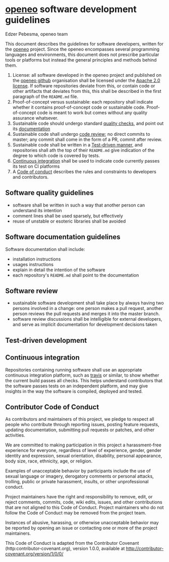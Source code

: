 # [openeo](http://openeo.org/) software development guidelines

Edzer Pebesma, openeo team

This document describes the guidelines for software developers,
written for the [openeo](http://openeo.org) project.  Since the
openeo encompasses several programming languages and environments,
this document does not prescribe particular tools or platforms but
instead the general principles and methods behind them.

1. License: all software developed in the openeo project and published on the [openeo github](http://github.com/open-eo/) organisation shall be licensed under the [Apache 2.0 license](LICENSE). If software repositories deviate from this, or contain code or other artifacts that deviates from this, this shall be described in the first paragraph of the `README.md` file.
2. Proof-of-concept versus sustainable: each repository shall indicate whether it contains proof-of-concept code or sustainable code. Proof-of-concept code is meant to work but comes without any quality assurance whatsever. 
3. Sustainable code should undergo standard [quality checks](#software-quality-guidelines), and point out its [documentation](#software-documentation-guidelines)
4. Sustainable code shall undergo [code review](#software-review);
no direct commits to master; any commit shall come in the form of
a PR, commit after review.
5. Sustainable code shall be written in a [Test-driven manner](test-driven-development), and repositories shall ath the top of their `README.md` give indication of the degree to which code is covered by tests.
6. [Continuous integration](#continuous-integration) shall be used to indicate code currently passes its test on CI platforms
7. A [Code of conduct](#contributor-code-of-conduct) describes the rules and constraints to developers and contributors.


## Software quality guidelines

* software shall be written in such a way that another person can understand its intention
* comment lines shall be used sparsely, but effectively
* reuse of unstable or esoteric libraries shall be avoided

## Software documentation guidelines

Software documentation shall include:
* installation instructions
* usages instructions
* explain in detail the intention of the software
* each repository's `README.md` shall point to the documentation


## Software review

* sustainable software development shall take place by always having two persons involved in a change: one person makes a pull request, another person reviews the pull requests and merges it into the master branch.
* software review discussions shall be intelligible for external developers, and serve as implicit documentation for development decisions taken

## Test-driven development


## Continuous integration

Repositories containing running software shall use
an appropriate continuous integration platform, such as
[travis](https://travis-ci.org/) or similar, to show whether the
current build passes all checks. This helps understand contributors
that the software passes tests on an independent platform, and
may give insights in the way the software is compiled, deployed
and tested.

## Contributor Code of Conduct

As contributors and maintainers of this project, we pledge to respect all people who 
contribute through reporting issues, posting feature requests, updating documentation,
submitting pull requests or patches, and other activities.

We are committed to making participation in this project a harassment-free experience for
everyone, regardless of level of experience, gender, gender identity and expression,
sexual orientation, disability, personal appearance, body size, race, ethnicity, age, or religion.

Examples of unacceptable behavior by participants include the use of sexual language or
imagery, derogatory comments or personal attacks, trolling, public or private harassment,
insults, or other unprofessional conduct.

Project maintainers have the right and responsibility to remove, edit, or reject comments,
commits, code, wiki edits, issues, and other contributions that are not aligned to this 
Code of Conduct. Project maintainers who do not follow the Code of Conduct may be removed 
from the project team.

Instances of abusive, harassing, or otherwise unacceptable behavior may be reported by 
opening an issue or contacting one or more of the project maintainers.

This Code of Conduct is adapted from the Contributor Covenant 
(http:contributor-covenant.org), version 1.0.0, available at 
http://contributor-covenant.org/version/1/0/0/
